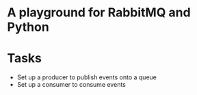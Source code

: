 # A playground for RabbitMQ and Python

# Tasks
- Set up a producer to publish events onto a queue
- Set up a consumer to consume events 